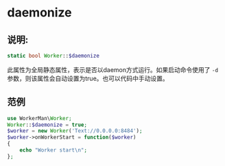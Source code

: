 # daemonize
## 说明:
```php
static bool Worker::$daemonize
```

此属性为全局静态属性，表示是否以daemon方式运行。如果启动命令使用了 ```-d```参数，则该属性会自动设置为true。也可以代码中手动设置。


## 范例

```php
use WorkerMan\Worker;
Worker::$daemonize = true;
$worker = new Worker('Text://0.0.0.0:8484');
$worker->onWorkerStart = function($worker)
{
    echo "Worker start\n";
};
```
